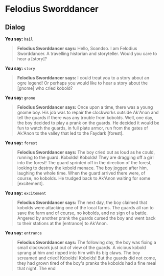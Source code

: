 # Felodius Sworddancer
## Dialog

**You say:** `hail`



>**Felodius Sworddancer says:** Hello, Soandso. I am Felodius Sworddancer.  A travelling historian and storyteller.  Would you care to hear a [story]?

**You say:** `story`



>**Felodius Sworddancer says:** I could treat you to a story about an ogre legend!  Or perhaps you would like to hear a story about the [gnome] who cried kobold?

**You say:** `gnome`



>**Felodius Sworddancer says:** Once upon a time, there was a young gnome boy.   His job was to repair the clockworks outside Ak'Anon and tell the guards if there was any trouble from kobolds.  Well, one day, the boy decided to play a prank on the guards.  He decided it would be fun to watch the guards, in full plate armor, run from the gates of Ak'Anon to the valley that led to the Faydark [forest].

**You say:** `forest`



>**Felodius Sworddancer says:** The boy cried out as loud as he could, running to the guard.  Kobolds!  Kobolds!  They are dragging off a girl into the forest!  The guard sprinted off in the direction of the forest, looking to destroy the kobold menace.  The boy jogged after him, laughing the whole time.  When the guard arrived there were, of course, no kobolds.  He trudged back to Ak'Anon waiting for some [excitement].

**You say:** `excitement`



>**Felodius Sworddancer says:** The next day, the boy claimed that kobolds were attacking one of the local farms.  The guards all ran to save the farm and of course, no kobolds, and no sign of a battle.  Angered by another prank the guards cursed the boy and went back to their stations at the [entrance] to Ak'Anon.

**You say:** `entrance`



>**Felodius Sworddancer says:** The following day, the boy was fixing a small clockwork just out of view of the guards.  A vicious kobold sprang at him and ripped into him with its big claws.  The boy screamed and cried!  Kobolds!  Kobolds!  But the guards did not come, they had grown tired of the boy's pranks the kobolds had a fine meal that night.  The
end
